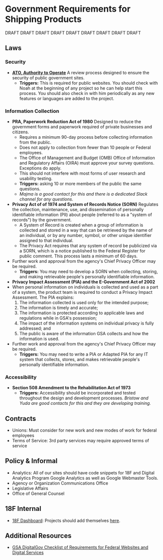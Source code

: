 # Government Requirements for Shipping Products

DRAFT DRAFT DRAFT DRAFT DRAFT DRAFT DRAFT DRAFT DRAFT

## Laws

### Security

* [**ATO, Authority to Operate**](understanding_atos.md) A review process designed to ensure the security of public government sites.
  * **Triggers:** This is required for public websites. You should check with Noah at the beginning of any project so he can help start this process. You should also check in with him periodically as any new features or languages are added to the project.

### Information Collection

* **PRA, Paperwork Reduction Act of 1980** Designed to reduce the government forms and paperwork required of private businesses and citizens.
  * Requires a minimum 90-day process before collecting information from the public.
  * Does not apply to collection from fewer than 10 people or Federal employees.
  * The Office of Management and Budget (OMB) Office of Information and Regulatory Affairs (OIRA) must approve your survey questions. Exceptions do apply.
  * This should not interfere with most forms of user research and usability testing. 
  * **Triggers:** asking 10 or more members of the public the same questions.
  * _Majma is a good contact for this and there is a dedicated Slack channel for any questions._
* **Privacy Act of of 1974 and System of Records Notice (SORN)** Regulates the collection, maintenance, use, and dissemination of personally identifiable information (PII) about people (referred to as a "system of records") by the government.
  * A System of Record is created when a group of information is collected and stored in a way that can be retrieved by the name of an individual, or by any number, symbol, or other unique identifier assigned to that individual.
  * The Privacy Act requires that any system of record be publicized via a SORN, which is a notice published to the Federal Register for public comment. This process lasts a minimum of 60 days.
* Further work and approval from the agency's Chief Privacy Officer may be required. 
  * **Triggers:** You may need to develop a SORN when collecting, storing, and making retrievable people's personally identifiable information.
* **Privacy Impact Assessment (PIA) and the E-Government Act of 2002**
* When personal information on individuals is collected and used as a part of a system, the product team is required to conduct a Privacy Impact Assessment. The PIA explains:
  1. The information collected is used only for the intended purpose;
  2. The information is timely and accurate;
  3. The information is protected according to applicable laws and regulations while in GSA's possession;
  4. The impact of the information systems on individual privacy is fully addressed; and
  5. The public is aware of the information GSA collects and how the information is used.
* Further work and approval from the agency's Chief Privacy Officer may be required. 
  * **Triggers:** You may need to write a PIA or Adapted PIA for any IT system that collects, stores, and makes retrievable people's personally identifiable information.

### Accessibility

* **Section 508 Amendment to the Rehabilitation Act of 1973**
  * **Triggers:** Accessibility should be incorporated and tested throughout the design and development processes. _Bristow and Yuda are good contacts for this and they are developing training._

## Contracts

* Unions: Must consider for new work and new modes of work for federal employees
* Terms of Service: 3rd party services may require approved terms of service

## Policy & Informal

* Analytics: All of our sites should have code snippets for 18F and Digital Analytics Program Google Analytics as well as Google Webmaster Tools.
* Agency or Organization Communications Office
* Legislative Affairs
* Office of General Counsel

## 18F Internal

* [18F Dashboard](https://18f.gsa.gov/dashboard): Projects should add themselves [here](https://github.com/18F/dashboard/blob/gh-pages/_data/projects.yml).

## Additional Resources

* [GSA DigitalGov Checklist of Requirements for Federal Websites and Digital Services](http://www.digitalgov.gov/resources/checklist-of-requirements-for-federal-digital-services/)
